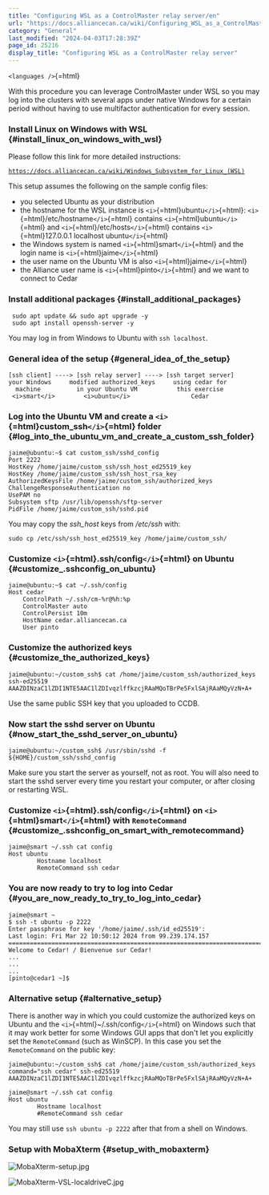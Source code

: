 ```yaml
---
title: "Configuring WSL as a ControlMaster relay server/en"
url: "https://docs.alliancecan.ca/wiki/Configuring_WSL_as_a_ControlMaster_relay_server/en"
category: "General"
last_modified: "2024-04-03T17:28:39Z"
page_id: 25216
display_title: "Configuring WSL as a ControlMaster relay server"
---
```


`<languages />`{=html}

With this procedure you can leverage ControlMaster under WSL so you may log into the clusters with several apps under native Windows for a certain period without having to use multifactor authentication for every session.

### Install Linux on Windows with WSL {#install_linux_on_windows_with_wsl}

Please follow this link for more detailed instructions:

[`https://docs.alliancecan.ca/wiki/Windows_Subsystem_for_Linux_(WSL)`](https://docs.alliancecan.ca/wiki/Windows_Subsystem_for_Linux_(WSL))

This setup assumes the following on the sample config files:

- you selected Ubuntu as your distribution
- the hostname for the WSL instance is `<i>`{=html}ubuntu`</i>`{=html}: `<i>`{=html}/etc/hostname`</i>`{=html} contains `<i>`{=html}ubuntu`</i>`{=html} and `<i>`{=html}/etc/hosts`</i>`{=html} contains `<i>`{=html}127.0.0.1 localhost ubuntu`</i>`{=html}
- the Windows system is named `<i>`{=html}smart`</i>`{=html} and the login name is `<i>`{=html}jaime`</i>`{=html}
- the user name on the Ubuntu VM is also `<i>`{=html}jaime`</i>`{=html}
- the Alliance user name is `<i>`{=html}pinto`</i>`{=html} and we want to connect to Cedar

### Install additional packages {#install_additional_packages}

     sudo apt update && sudo apt upgrade -y
     sudo apt install openssh-server -y

You may log in from Windows to Ubuntu with `ssh localhost`.

### General idea of the setup {#general_idea_of_the_setup}

    [ssh client] ----> [ssh relay server] ----> [ssh target server]
    your Windows     modified authorized_keys     using cedar for
      machine          in your Ubuntu VM           this exercise
     <i>smart</i>        <i>ubuntu</i>                 Cedar

### Log into the Ubuntu VM and create a `<i>`{=html}custom_ssh`</i>`{=html} folder {#log_into_the_ubuntu_vm_and_create_a_custom_ssh_folder}

    jaime@ubuntu:~$ cat custom_ssh/sshd_config
    Port 2222
    HostKey /home/jaime/custom_ssh/ssh_host_ed25519_key
    HostKey /home/jaime/custom_ssh/ssh_host_rsa_key
    AuthorizedKeysFile /home/jaime/custom_ssh/authorized_keys
    ChallengeResponseAuthentication no
    UsePAM no
    Subsystem sftp /usr/lib/openssh/sftp-server
    PidFile /home/jaime/custom_ssh/sshd.pid

You may copy the *ssh_host* keys from */etc/ssh* with:

    sudo cp /etc/ssh/ssh_host_ed25519_key /home/jaime/custom_ssh/

### Customize `<i>`{=html}.ssh/config`</i>`{=html} on Ubuntu {#customize_.sshconfig_on_ubuntu}

    jaime@ubuntu:~$ cat ~/.ssh/config
    Host cedar
        ControlPath ~/.ssh/cm-%r@%h:%p
        ControlMaster auto
        ControlPersist 10m
        HostName cedar.alliancecan.ca
        User pinto

### Customize the authorized keys {#customize_the_authorized_keys}

    jaime@ubuntu:~/custom_ssh$ cat /home/jaime/custom_ssh/authorized_keys
    ssh-ed25519 AAAZDINzaC1lZDI1NTE5AAC1lZDIvqzlffkzcjRAaMQoTBrPe5FxlSAjRAaMQyVzN+A+

Use the same public SSH key that you uploaded to CCDB.

### Now start the sshd server on Ubuntu {#now_start_the_sshd_server_on_ubuntu}

    jaime@ubuntu:~/custom_ssh$ /usr/sbin/sshd -f ${HOME}/custom_ssh/sshd_config

Make sure you start the server as yourself, not as root. You will also need to start the sshd server every time you restart your computer, or after closing or restarting WSL.

### Customize `<i>`{=html}.ssh/config`</i>`{=html} on `<i>`{=html}smart`</i>`{=html} with `RemoteCommand` {#customize_.sshconfig_on_smart_with_remotecommand}

    jaime@smart ~/.ssh cat config
    Host ubuntu
            Hostname localhost
            RemoteCommand ssh cedar

### You are now ready to try to log into Cedar {#you_are_now_ready_to_try_to_log_into_cedar}

    jaime@smart ~
    $ ssh -t ubuntu -p 2222
    Enter passphrase for key '/home/jaime/.ssh/id_ed25519':
    Last login: Fri Mar 22 10:50:12 2024 from 99.239.174.157
    ================================================================================
    Welcome to Cedar! / Bienvenue sur Cedar!
    ...
    ...
    ...
    [pinto@cedar1 ~]$

### Alternative setup {#alternative_setup}

There is another way in which you could customize the authorized keys on Ubuntu and the `<i>`{=html}\~/.ssh/config`</i>`{=html} on Windows such that it may work better for some Windows GUI apps that don\'t let you explicitly set the `RemoteCommand` (such as WinSCP). In this case you set the `RemoteCommand` on the public key:

    jaime@ubuntu:~/custom_ssh$ cat /home/jaime/custom_ssh/authorized_keys
    command="ssh cedar" ssh-ed25519 AAAZDINzaC1lZDI1NTE5AAC1lZDIvqzlffkzcjRAaMQoTBrPe5FxlSAjRAaMQyVzN+A+

    jaime@smart ~/.ssh cat config
    Host ubuntu
            Hostname localhost
            #RemoteCommand ssh cedar

You may still use `ssh ubuntu -p 2222` after that from a shell on Windows.

### Setup with MobaXterm {#setup_with_mobaxterm}

![](MobaXterm-setup.jpg "MobaXterm-setup.jpg")

![](MobaXterm-VSL-localdriveC.jpg "MobaXterm-VSL-localdriveC.jpg")
